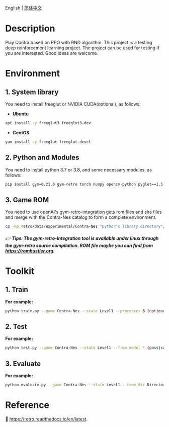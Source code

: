 English | [简体中文](./README.cn.md)

# Description

Play Contra based on PPO with RND algorithm. This project is a testing deep reinforcement learning project. The project can be used for testing if you are interested. Good ideas are welcome.

# Environment

## 1. System library
You need to install freeglut or NVIDIA CUDA(optional), as follows:
- **Ubuntu**
```bash
apt install -y freeglut3 freeglut3-dev
```
- **CentOS**
```bash
yum install -y freeglut freeglut-devel
```

## 2. Python and Modules
You need to install python 3.7 or 3.8, and some necessary modules, as follows:
```bash
pip install gym=0.21.0 gym-retro torch numpy opencv-python pyglet==1.5.0 tensorboard
```

## 3. Game ROM
You need to use openAI's gym-retro-integration gets rom files and sha files and merge with the Contra-Nes catalog to form a complete environment.
```bash
cp -Rp retro/data/experimental/Contra-Nes "python's library directory"/site-packages/retro/data/stable
```

###### :point_right: **Tips: The gym-retro-Integration tool is available under linux through the gym-retro source compilation. ROM file maybe you can find from https://romhustler.org.**

# Toolkit

## 1. Train
**For example:**
```bash
python train.py --game Contra-Nes --state Level1 --processes 6 (optional --render)
```

## 2. Test
**For example:**
```bash
python test.py --game Contra-Nes --state Level1 --from_model *.(pass|save)
```

## 3. Evaluate
**For example:**
```bash
python evaluate.py --game Contra-Nes --state Level1 --from_dir Directory (like trained_models/2021-...)
```

# Reference

:book: https://retro.readthedocs.io/en/latest.
